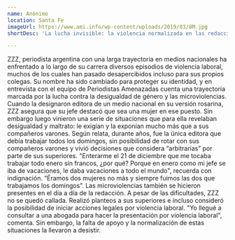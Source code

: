 ```yaml
---
name: Anónimo
location: Santa Fe
imageUrl: https://www.ami.info/wp-content/uploads/2019/03/8M.jpg
shortDesc: 'La lucha invisible: la violencia normalizada en las redacciones'

---
```


ZZZ, periodista argentina con una larga trayectoria en medios nacionales ha enfrentado a lo largo de su carrera diversos episodios de violencia laboral, muchos de los cuales han pasado desapercibidos incluso para sus propios colegas. Su nombre ha sido cambiado para proteger su identidad, y en entrevista con el equipo de Periodistas Amenazadas cuenta una trayectoria marcada por la lucha contra la desigualdad de género y las microviolencias.
Cuando la designaron editora de un medio nacional en su versión rosarina, ZZZ asegura que su jefe destacó que sea una mujer en ese puesto. Sin embargo luego vinieron una serie de situaciones que para ella revelaban desigualdad y maltrato: le exigían y la exponían mucho más que a sus compañeros varones. 
Según relata, durante años, fue la única editora que debía trabajar todos los domingos, sin posibilidad de rotar con sus compañeros varones y vivió decisiones que considera “arbitrarias” por parte de sus superiores. "Enterarme el 21 de diciembre que me tocaba trabajar todo enero sin francos, ¿por qué? Porque en enero como mi jefe se iba de vacaciones, le daba vacaciones a todo el mundo", recuerda con indignación. “Éramos dos mujeres no más y siempre fuimos las dos que trabajamos los domingos”.
Las microviolencias también se hicieron presentes en el día a día de la redacción. A pesar de las dificultades, ZZZ no se quedó callada. Realizó planteos a sus superiores e incluso consideró la posibilidad de iniciar acciones legales por violencia laboral. "Yo llegué a consultar a una abogada para hacer la presentación por violencia laboral", comenta. Sin embargo, la falta de apoyo y la normalización de estas situaciones la llevaron a desistir.
